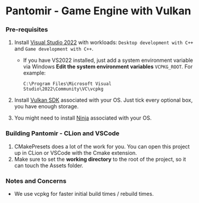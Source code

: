 # Pantomir - Game Engine with Vulkan

### Pre-requisites

1. Install [Visual Studio 2022](https://visualstudio.microsoft.com/vs/community/) with workloads:
   ```Desktop development with C++``` and ```Game development with C++```.
   * If you have VS2022 installed, just add a system environment variable via Windows **Edit the system environment variables** ```VCPKG_ROOT```. For example:
      ```
      C:\Program Files\Microsoft Visual Studio\2022\Community\VC\vcpkg
      ```

2. Install [Vulkan SDK](https://vulkan.lunarg.com/) associated with your OS. Just tick every optional box, you have
   enough storage.
3. You might need to install [Ninja](https://github.com/ninja-build/ninja/wiki/Pre-built-Ninja-packages) associated with your OS.

### Building Pantomir - CLion and VSCode

1. CMakePresets does a lot of the work for you. You can open this project up in CLion or VSCode with the Cmake
   extension.
2. Make sure to set the **working directory** to the root of the project, so it can touch the Assets folder.

### Notes and Concerns

* We use vcpkg for faster initial build times / rebuild times.